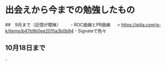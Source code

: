 # 出会えから今までの勉強したもの
##　9月まで（記憶が曖昧）
　　- ROC曲線とPR曲線
  　  > https://qiita.com/g-k/items/b47b9b0ee2015a3b0b94
    - Signateで色々
##  10月18日まで
    -
